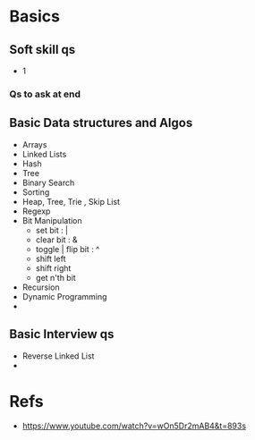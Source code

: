 # Basics
## Soft skill qs
- 1
### Qs to ask at end

## Basic Data structures and Algos
- Arrays
- Linked Lists
- Hash
- Tree
- Binary Search
- Sorting
- Heap, Tree, Trie , Skip List
- Regexp
- Bit Manipulation
  - set bit : |
  - clear bit : &
  - toggle | flip bit : ^
  - shift left
  - shift right
  - get n'th bit 
- Recursion
- Dynamic Programming
- 
  
## Basic Interview qs
- Reverse Linked List
- 
# Refs
- https://www.youtube.com/watch?v=wOn5Dr2mAB4&t=893s
